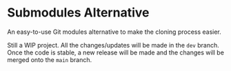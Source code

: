 # Submodules Alternative

An easy-to-use Git modules alternative to make the cloning process easier.

Still a WIP project. All the changes/updates will be made in the `dev` branch.\
Once the code is stable, a new release will be made and the changes will be merged onto the `main` branch.
